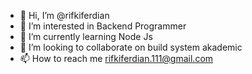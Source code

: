 - 👋 Hi, I’m @rifkiferdian
- 👀 I’m interested in Backend Programmer
- 🌱 I’m currently learning Node Js
- 💞️ I’m looking to collaborate on build system akademic
- 📫 How to reach me rifkiferdian.111@gmail.com

<!---
rifkiferdian/rifkiferdian is a ✨ special ✨ repository because its `README.md` (this file) appears on your GitHub profile.
You can click the Preview link to take a look at your changes.
--->
